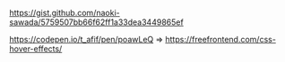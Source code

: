 https://gist.github.com/naoki-sawada/5759507bb66f62ff1a33dea3449865ef

https://codepen.io/t_afif/pen/poawLeQ => https://freefrontend.com/css-hover-effects/